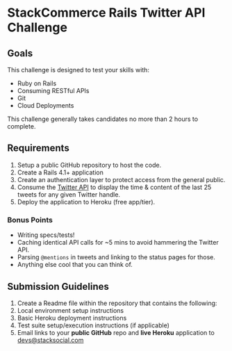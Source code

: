 # StackCommerce Rails Twitter API Challenge

## Goals

This challenge is designed to test your skills with:

* Ruby on Rails
* Consuming RESTful APIs
* Git
* Cloud Deployments

This challenge generally takes candidates no more than 2 hours to complete.

## Requirements

1. Setup a public GitHub repository to host the code.
1. Create a Rails 4.1+ application
  1. Create an authentication layer to protect access from the general public.
  1. Consume the [Twitter API](https://dev.twitter.com/docs/api) to display the time & content of the last 25 tweets for any given Twitter handle.
1. Deploy the application to Heroku (free app/tier).

### Bonus Points

* Writing specs/tests!
* Caching identical API calls for ~5 mins to avoid hammering the Twitter API.
* Parsing `@mentions` in tweets and linking to the status pages for those.
* Anything else cool that you can think of.

## Submission Guidelines

1. Create a Readme file within the repository that contains the following: 
  1. Local environment setup instructions
  1. Basic Heroku deployment instructions
  1. Test suite setup/execution instructions (if applicable) 
1. Email links to your **public GitHub** repo and **live Heroku** application to [devs@stacksocial.com](mailto:devs@stacksocial.com)
